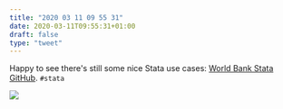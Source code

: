 ```yaml
---
title: "2020 03 11 09 55 31"
date: 2020-03-11T09:55:31+01:00
draft: false
type: "tweet"
---
```


Happy to see there's still some nice Stata use cases: [World Bank Stata GitHub](https://github.com/worldbank/stata/tree/master/docs). `#stata`

![](/img/687474703a2f2f7777772e62656e6a616d696e6264616e69656c732e636f6d2f696d672f6265747465726261722e706e67.png)
